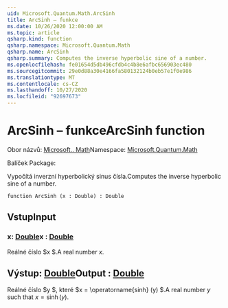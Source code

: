 ```yaml
---
uid: Microsoft.Quantum.Math.ArcSinh
title: ArcSinh – funkce
ms.date: 10/26/2020 12:00:00 AM
ms.topic: article
qsharp.kind: function
qsharp.namespace: Microsoft.Quantum.Math
qsharp.name: ArcSinh
qsharp.summary: Computes the inverse hyperbolic sine of a number.
ms.openlocfilehash: fe01654d5db496cfdb4c4b8e6afbc656903ec480
ms.sourcegitcommit: 29e0d88a30e4166fa580132124b0eb57e1f0e986
ms.translationtype: MT
ms.contentlocale: cs-CZ
ms.lasthandoff: 10/27/2020
ms.locfileid: "92697673"
---
```

# <a name="arcsinh-function"></a><span data-ttu-id="d8109-102">ArcSinh – funkce</span><span class="sxs-lookup"><span data-stu-id="d8109-102">ArcSinh function</span></span>

<span data-ttu-id="d8109-103">Obor názvů: [Microsoft.. Math](xref:Microsoft.Quantum.Math)</span><span class="sxs-lookup"><span data-stu-id="d8109-103">Namespace: [Microsoft.Quantum.Math](xref:Microsoft.Quantum.Math)</span></span>

<span data-ttu-id="d8109-104">Balíček [](https://nuget.org/packages/)</span><span class="sxs-lookup"><span data-stu-id="d8109-104">Package: [](https://nuget.org/packages/)</span></span>


<span data-ttu-id="d8109-105">Vypočítá inverzní hyperbolický sinus čísla.</span><span class="sxs-lookup"><span data-stu-id="d8109-105">Computes the inverse hyperbolic sine of a number.</span></span>

```qsharp
function ArcSinh (x : Double) : Double
```


## <a name="input"></a><span data-ttu-id="d8109-106">Vstup</span><span class="sxs-lookup"><span data-stu-id="d8109-106">Input</span></span>

### <a name="x--double"></a><span data-ttu-id="d8109-107">x: [Double](xref:microsoft.quantum.lang-ref.double)</span><span class="sxs-lookup"><span data-stu-id="d8109-107">x : [Double](xref:microsoft.quantum.lang-ref.double)</span></span>

<span data-ttu-id="d8109-108">Reálné číslo $x $.</span><span class="sxs-lookup"><span data-stu-id="d8109-108">A real number $x$.</span></span>



## <a name="output--double"></a><span data-ttu-id="d8109-109">Výstup: [Double](xref:microsoft.quantum.lang-ref.double)</span><span class="sxs-lookup"><span data-stu-id="d8109-109">Output : [Double](xref:microsoft.quantum.lang-ref.double)</span></span>

<span data-ttu-id="d8109-110">Reálné číslo $y $, které $x = \operatorname{sinh} (y) $.</span><span class="sxs-lookup"><span data-stu-id="d8109-110">A real number $y$ such that $x = \operatorname{sinh}(y)$.</span></span>